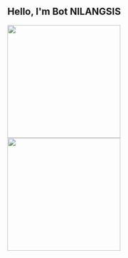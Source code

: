 ## Hello, I'm Bot NILANGSIS

<div>
<img src="https://github-readme-stats.vercel.app/api?username=NILANGSIS-TEAM&show_icons=true&count_private=true&locale=en&hide=stars" height="254">
<img src="https://github-readme-stats.vercel.app/api/top-langs/?username=NILANGSIS-TEAM&layout=compact&hide=html,css&langs_count=6" height="254">
</div>
